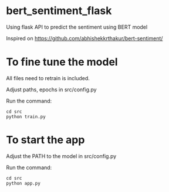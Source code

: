 # bert_sentiment_flask
Using flask API to predict the sentiment using BERT model

Inspired on https://github.com/abhishekkrthakur/bert-sentiment/

# To fine tune the model 
All files need to retrain is included.

Adjust paths, epochs in src/config.py

Run the command:

```
cd src
python train.py
```

# To start the app
Adjust the PATH to the model in src/config.py

Run the command:
```
cd src
python app.py
```
